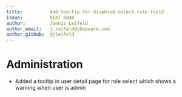 ```yaml
---
title:          Add tooltip for disabled select role field
issue:          NEXT-8846
author:         Jannis Leifeld
author_email:   j.leifeld@shopware.com
author_github:  @jleifeld
---
```

# Administration
* Added a tooltip in user detail page for role select which shows a warning when user is admin
